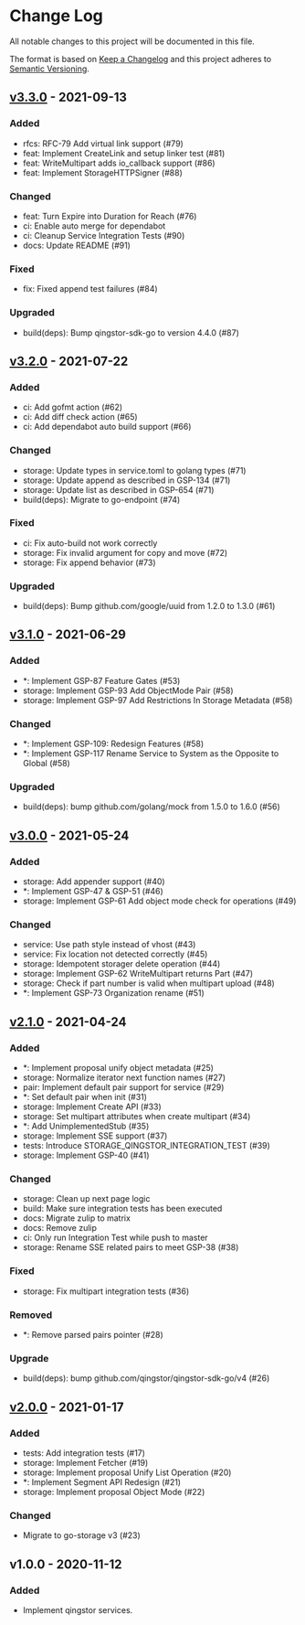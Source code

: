 # Change Log

All notable changes to this project will be documented in this file.

The format is based on [Keep a Changelog](https://keepachangelog.com/)
and this project adheres to [Semantic Versioning](https://semver.org/).

## [v3.3.0] - 2021-09-13

### Added

- rfcs: RFC-79 Add virtual link support (#79)
- feat: Implement CreateLink and setup linker test (#81)
- feat: WriteMultipart adds io_callback support (#86)
- feat: Implement StorageHTTPSigner (#88)

### Changed

- feat: Turn Expire into Duration for Reach (#76)
- ci: Enable auto merge for dependabot
- ci: Cleanup Service Integration Tests (#90)
- docs: Update README (#91)

### Fixed

- fix: Fixed append test failures (#84)

### Upgraded

- build(deps): Bump qingstor-sdk-go to version 4.4.0 (#87)

## [v3.2.0] - 2021-07-22

### Added

- ci: Add gofmt action (#62)
- ci: Add diff check action (#65)
- ci: Add dependabot auto build support (#66)

### Changed

- storage: Update types in service.toml to golang types (#71)
- storage: Update append as described in GSP-134 (#71)
- storage: Update list as described in GSP-654 (#71)
- build(deps): Migrate to go-endpoint (#74)

### Fixed

- ci: Fix auto-build not work correctly
- storage: Fix invalid argument for copy and move (#72)
- storage: Fix append behavior (#73)

### Upgraded

- build(deps): Bump github.com/google/uuid from 1.2.0 to 1.3.0 (#61)

## [v3.1.0] - 2021-06-29

### Added

- *: Implement GSP-87 Feature Gates (#53)
- storage: Implement GSP-93 Add ObjectMode Pair (#58)
- storage: Implement GSP-97 Add Restrictions In Storage Metadata (#58)

### Changed

- *: Implement GSP-109: Redesign Features (#58)
- *: Implement GSP-117 Rename Service to System as the Opposite to Global (#58)

### Upgraded

- build(deps): bump github.com/golang/mock from 1.5.0 to 1.6.0 (#56)

## [v3.0.0] - 2021-05-24

### Added

- storage: Add appender support (#40)
- *: Implement GSP-47 & GSP-51 (#46)
- storage: Implement GSP-61 Add object mode check for operations (#49)

### Changed

- service: Use path style instead of vhost (#43)
- service: Fix location not detected correctly (#45)
- storage: Idempotent storager delete operation (#44)
- storage: Implement GSP-62 WriteMultipart returns Part (#47)
- storage: Check if part number is valid when multipart upload (#48)
- *: Implement GSP-73 Organization rename (#51)

## [v2.1.0] - 2021-04-24

### Added

- *: Implement proposal unify object metadata (#25)
- storage: Normalize iterator next function names (#27)
- pair: Implement default pair support for service (#29)
- *: Set default pair when init (#31)
- storage: Implement Create API (#33)
- storage: Set multipart attributes when create multipart (#34)
- *: Add UnimplementedStub (#35)
- storage: Implement SSE support (#37)
- tests: Introduce STORAGE_QINGSTOR_INTEGRATION_TEST (#39)
- storage: Implement GSP-40 (#41)

### Changed

- storage: Clean up next page logic
- build: Make sure integration tests has been executed
- docs: Migrate zulip to matrix
- docs: Remove zulip
- ci: Only run Integration Test while push to master
- storage: Rename SSE related pairs to meet GSP-38 (#38)

### Fixed

- storage: Fix multipart integration tests (#36)

### Removed

- *: Remove parsed pairs pointer (#28)

### Upgrade

- build(deps): bump github.com/qingstor/qingstor-sdk-go/v4 (#26)

## [v2.0.0] - 2021-01-17

### Added

- tests: Add integration tests (#17)
- storage: Implement Fetcher (#19)
- storage: Implement proposal Unify List Operation (#20)
- *: Implement Segment API Redesign (#21)
- storage: Implement proposal Object Mode (#22)

### Changed

- Migrate to go-storage v3 (#23)

## v1.0.0 - 2020-11-12

### Added

- Implement qingstor services.

[v3.3.0]: https://github.com/beyondstorage/go-service-qingstor/compare/v3.2.0...v3.3.0
[v3.2.0]: https://github.com/beyondstorage/go-service-qingstor/compare/v3.1.0...v3.2.0
[v3.1.0]: https://github.com/beyondstorage/go-service-qingstor/compare/v3.0.0...v3.1.0
[v3.0.0]: https://github.com/beyondstorage/go-service-qingstor/compare/v2.1.0...v3.0.0
[v2.1.0]: https://github.com/beyondstorage/go-service-qingstor/compare/v2.0.0...v2.1.0
[v2.0.0]: https://github.com/beyondstorage/go-service-qingstor/compare/v1.0.0...v2.0.0
